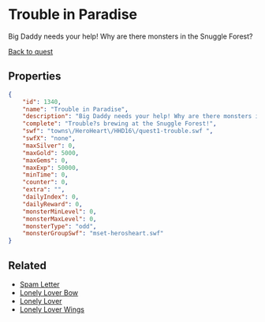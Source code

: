 # Trouble in Paradise

Big Daddy needs your help! Why are there monsters in the Snuggle Forest?

[Back to quest](../quests.md)

## Properties

```json
{
    "id": 1340,
    "name": "Trouble in Paradise",
    "description": "Big Daddy needs your help! Why are there monsters in the Snuggle Forest?",
    "complete": "Trouble?s brewing at the Snuggle Forest!",
    "swf": "towns\/HeroHeart\/HHD16\/quest1-trouble.swf ",
    "swfX": "none",
    "maxSilver": 0,
    "maxGold": 5000,
    "maxGems": 0,
    "maxExp": 50000,
    "minTime": 0,
    "counter": 0,
    "extra": "",
    "dailyIndex": 0,
    "dailyReward": 0,
    "monsterMinLevel": 0,
    "monsterMaxLevel": 0,
    "monsterType": "odd",
    "monsterGroupSwf": "mset-herosheart.swf"
}
```

## Related

- [Spam Letter](../items/15480-spam-letter.md)
- [Lonely Lover Bow](../items/15482-lonely-lover-bow.md)
- [Lonely Lover](../items/15489-lonely-lover.md)
- [Lonely Lover Wings](../items/15496-lonely-lover-wings.md)

